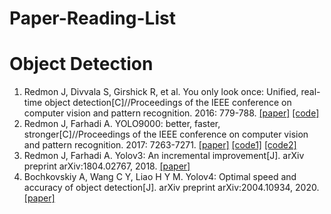 # Paper-Reading-List
# Object Detection
1. Redmon J, Divvala S, Girshick R, et al. You only look once: Unified, real-time object detection[C]//Proceedings of the IEEE conference on computer vision and pattern recognition. 2016: 779-788. [[paper]](https://arxiv.org/abs/1506.02640) [[code]](https://github.com/catsirl/YOLO_v1)
2. Redmon J, Farhadi A. YOLO9000: better, faster, stronger[C]//Proceedings of the IEEE conference on computer vision and pattern recognition. 2017: 7263-7271. [[paper]](https://arxiv.org/abs/1612.08242) [[code1]](https://github.com/uvipen/Yolo-v2-pytorch) [[code2]](https://github.com/longcw/yolo2-pytorch)
3. Redmon J, Farhadi A. Yolov3: An incremental improvement[J]. arXiv preprint arXiv:1804.02767, 2018. [[paper]](https://arxiv.org/abs/1804.02767)
4. Bochkovskiy A, Wang C Y, Liao H Y M. Yolov4: Optimal speed and accuracy of object detection[J]. arXiv preprint arXiv:2004.10934, 2020. [[paper]](https://arxiv.org/abs/2004.10934)
